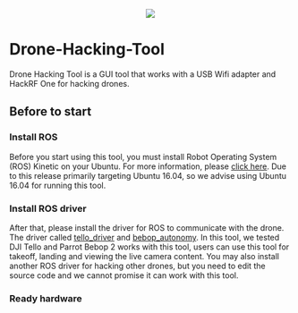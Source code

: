 <p align="center"><img src="https://raw.githubusercontent.com/HKSSY/Drone-Hacking-Tool/main/data/gui_img/drone_main_icon.png">

# Drone-Hacking-Tool

Drone Hacking Tool is a GUI tool that works with a USB Wifi adapter and HackRF One for hacking drones.

## Before to start

### Install ROS

Before you start using this tool, you must install Robot Operating System (ROS) Kinetic on your Ubuntu. For more information, please [click here](https://wiki.ros.org/kinetic). Due to this release primarily targeting Ubuntu 16.04, so we advise using Ubuntu 16.04 for running this tool.

### Install ROS driver
  
After that, please install the driver for ROS to communicate with the drone. The driver called [tello_driver](https://github.com/appie-17/tello_driver) and [bebop_autonomy](https://github.com/AutonomyLab/bebop_autonomy). In this tool, we tested DJI Tello and Parrot Bebop 2 works with this tool, users can use this tool for takeoff, landing and viewing the live camera content. You may also install another ROS driver for hacking other drones, but you need to edit the source code and we cannot promise it can work with this tool.

### Ready hardware
